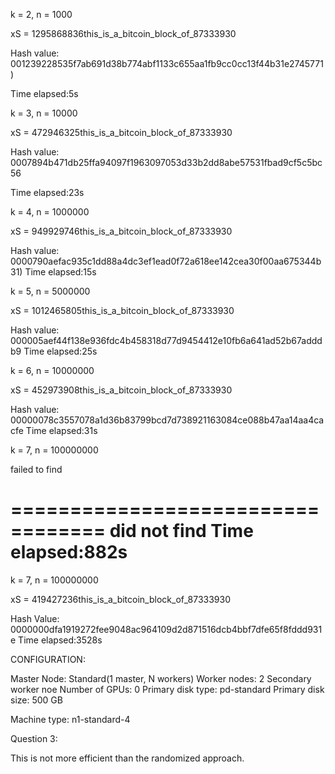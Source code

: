 k = 2, n = 1000

xS = 1295868836this_is_a_bitcoin_block_of_87333930

Hash value: 001239228535f7ab691d38b774abf1133c655aa1fb9cc0cc13f44b31e2745771)

Time elapsed:5s


k = 3, n = 10000


xS = 472946325this_is_a_bitcoin_block_of_87333930

Hash value: 0007894b471db25ffa94097f1963097053d33b2dd8abe57531fbad9cf5c5bc56

Time elapsed:23s


k = 4, n = 1000000

xS = 949929746this_is_a_bitcoin_block_of_87333930 

Hash value: 0000790aefac935c1dd88a4dc3ef1ead0f72a618ee142cea30f00aa675344b31)
Time elapsed:15s

k = 5, n = 5000000

xS = 1012465805this_is_a_bitcoin_block_of_87333930

Hash value: 000005aef44f138e936fdc4b458318d77d9454412e10fb6a641ad52b67adddb9
Time elapsed:25s

k = 6, n = 10000000

xS = 452973908this_is_a_bitcoin_block_of_87333930 

Hash value: 00000078c3557078a1d36b83799bcd7d738921163084ce088b47aa14aa4cacfe
Time elapsed:31s

k = 7, n = 100000000

failed to find

==================================
did not find
Time elapsed:882s
==================================

k = 7, n = 100000000

xS = 419427236this_is_a_bitcoin_block_of_87333930 

Hash Value: 0000000dfa1919272fee9048ac964109d2d871516dcb4bbf7dfe65f8fddd931e
Time elapsed:3528s



CONFIGURATION: 

Master Node: Standard(1 master, N workers)
Worker nodes: 2
Secondary worker noe
Number of GPUs: 0
Primary disk type: pd-standard
Primary disk size: 500 GB

Machine type: n1-standard-4


Question 3:

This is not more efficient than the randomized approach. 


